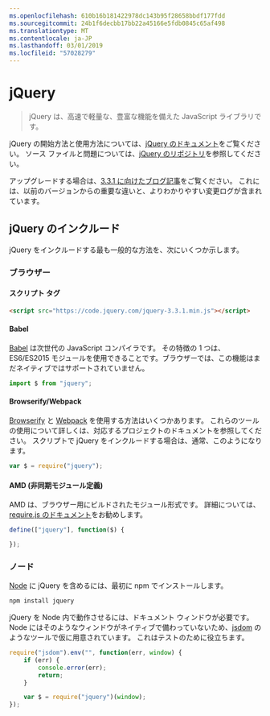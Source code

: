 ```yaml
---
ms.openlocfilehash: 610b16b181422978dc143b95f28658bbdf177fdd
ms.sourcegitcommit: 24b1f6decbb17bb22a45166e5fdb0845c65af498
ms.translationtype: MT
ms.contentlocale: ja-JP
ms.lasthandoff: 03/01/2019
ms.locfileid: "57028279"
---
```

# <a name="jquery"></a>jQuery

> jQuery は、高速で軽量な、豊富な機能を備えた JavaScript ライブラリです。

jQuery の開始方法と使用方法については、[jQuery のドキュメント](http://api.jquery.com/)をご覧ください。
ソース ファイルと問題については、[jQuery のリポジトリ](https://github.com/jquery/jquery)を参照してください。

アップグレードする場合は、[3.3.1 に向けたブログ記事](https://blog.jquery.com/2017/03/20/jquery-3.3.1-now-available/)をご覧ください。 これには、以前のバージョンからの重要な違いと、よりわかりやすい変更ログが含まれています。

## <a name="including-jquery"></a>jQuery のインクルード

jQuery をインクルードする最も一般的な方法を、次にいくつか示します。

### <a name="browser"></a>ブラウザー

#### <a name="script-tag"></a>スクリプト タグ

```html
<script src="https://code.jquery.com/jquery-3.3.1.min.js"></script>
```

#### <a name="babel"></a>Babel

[Babel](http://babeljs.io/) は次世代の JavaScript コンパイラです。 その特徴の 1 つは、ES6/ES2015 モジュールを使用できることです。ブラウザーでは、この機能はまだネイティブではサポートされていません。

```js
import $ from "jquery";
```

#### <a name="browserifywebpack"></a>Browserify/Webpack

[Browserify](http://browserify.org/) と [Webpack](https://webpack.github.io/) を使用する方法はいくつかあります。 これらのツールの使用について詳しくは、対応するプロジェクトのドキュメントを参照してください。 スクリプトで jQuery をインクルードする場合は、通常、このようになります。

```js
var $ = require("jquery");
```

#### <a name="amd-asynchronous-module-definition"></a>AMD (非同期モジュール定義)

AMD は、ブラウザー用にビルドされたモジュール形式です。 詳細については、[require.js のドキュメント](http://requirejs.org/docs/whyamd.html)をお勧めします。

```js
define(["jquery"], function($) {

});
```

### <a name="node"></a>ノード

[Node](nodejs.org) に jQuery を含めるには、最初に npm でインストールします。

```sh
npm install jquery
```

jQuery を Node 内で動作させるには、ドキュメント ウィンドウが必要です。 Node にはそのようなウィンドウがネイティブで備わっていないため、[jsdom](https://github.com/tmpvar/jsdom) のようなツールで仮に用意されています。 これはテストのために役立ちます。

```js
require("jsdom").env("", function(err, window) {
    if (err) {
        console.error(err);
        return;
    }

    var $ = require("jquery")(window);
});
```
